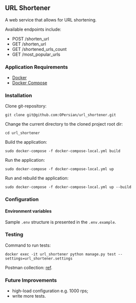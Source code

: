 ## URL Shortener

A web service that allows for URL shortening.

Available endpoints include:

- POST /shorten_url
- GET /shorten_url 
- GET /shortened_urls_count
- GET /most_popular_urls

### Application Requirements

* [Docker](https://docs.docker.com/get-docker/)
* [Docker Compose](https://docs.docker.com/compose/install/)

### Installation

Clone git-repository:
```
git clone git@github.com:OPersian/url_shortener.git
```

Change the current directory to the cloned project root dir:
```
cd url_shortener
```

Build the application:
```
sudo docker-compose -f docker-compose-local.yml build
```

Run the application:
```
sudo docker-compose -f docker-compose-local.yml up
```

Run and rebuild the application:
```
sudo docker-compose -f docker-compose-local.yml up --build
```

### Configuration

#### Environment variables

Sample `.env` structure is presented in the `.env.example`.


### Testing

Command to run tests:
```
docker exec -it url_shortener python manage.py test --settings=url_shortener.settings
```

Postman collection: [ref](https://crimson-astronaut-7958.postman.co/workspace/UVIK~090d8542-17c3-4002-b85f-95e5bc09a6fc/collection/3154580-5aa76d4e-b131-472f-beb1-b6fa15bc4b7b?action=share&creator=3154580).

### Future Improvements

- high-load configuration e.g. 1000 rps;
- write more tests.
